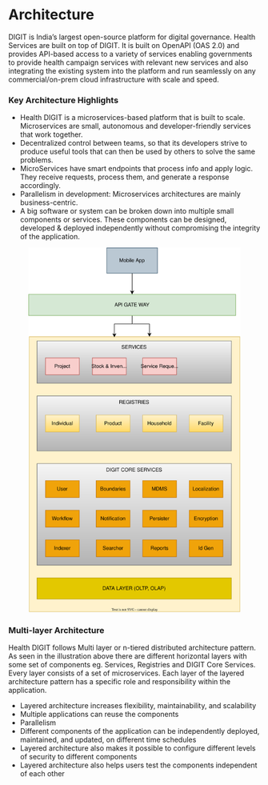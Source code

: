 # Architecture

DIGIT is India’s largest open-source platform for digital governance. Health Services are built on top of DIGIT.  It is built on OpenAPI (OAS 2.0) and provides API-based access to a variety of services enabling governments to provide health campaign services with relevant new services and also integrating the existing system into the platform and run seamlessly on any commercial/on-prem cloud infrastructure with scale and speed.

### Key Architecture Highlights <a href="#key-architecture-highlights" id="key-architecture-highlights"></a>

* Health DIGIT is a microservices-based platform that is built to scale. Microservices are small, autonomous and developer-friendly services that work together.
* Decentralized control between teams, so that its developers strive to produce useful tools that can then be used by others to solve the same problems.
* MicroServices have smart endpoints that process info and apply logic. They receive requests, process them, and generate a response accordingly.
* Parallelism in development: Microservices architectures are mainly business-centric.
* A big software or system can be broken down into multiple small components or services. These components can be designed, developed & deployed independently without compromising the integrity of the application.

<figure><img src="../.gitbook/assets/health.drawio.svg" alt=""><figcaption></figcaption></figure>

### Multi-layer Architecture

Health DIGIT follows Multi layer or n-tiered distributed architecture pattern. As seen in the illustration above there are different horizontal layers with some set of components eg. Services, Registries and DIGIT Core Services. Every layer consists of a set of microservices. Each layer of the layered architecture pattern has a specific role and responsibility within the application.

* Layered architecture increases flexibility, maintainability, and scalability
* Multiple applications can reuse the components
* Parallelism
* Different components of the application can be independently deployed, maintained, and updated, on different time schedules
* Layered architecture also makes it possible to configure different levels of security to different components
* Layered architecture also helps users test the components independent of each other
